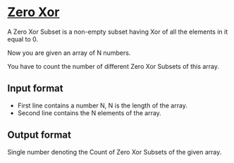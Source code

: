 # [Zero Xor][link]

A Zero Xor Subset is a non-empty subset having Xor of all the elements in it equal to 0.

Now you are given an array of N numbers.

You have to count the number of different Zero Xor Subsets of this array.

## Input format

- First line contains a number N, N is the length of the array.
- Second line contains the N elements of the array.

## Output format

Single number denoting the Count of Zero Xor Subsets of the given array.

[link]: https://www.hackerearth.com/practice/algorithms/searching/binary-search/practice-problems/algorithm/zero-xor-e3085486/
